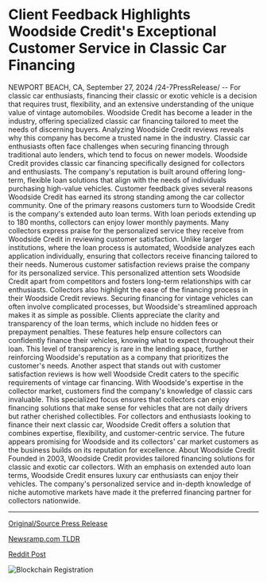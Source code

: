 # Client Feedback Highlights Woodside Credit's Exceptional Customer Service in Classic Car Financing

NEWPORT BEACH, CA, September 27, 2024 /24-7PressRelease/ -- For classic car enthusiasts, financing their classic or exotic vehicle is a decision that requires trust, flexibility, and an extensive understanding of the unique value of vintage automobiles. Woodside Credit has become a leader in the industry, offering specialized classic car financing tailored to meet the needs of discerning buyers. Analyzing Woodside Credit reviews reveals why this company has become a trusted name in the industry.  Classic car enthusiasts often face challenges when securing financing through traditional auto lenders, which tend to focus on newer models. Woodside Credit provides classic car financing specifically designed for collectors and enthusiasts. The company's reputation is built around offering long-term, flexible loan solutions that align with the needs of individuals purchasing high-value vehicles. Customer feedback gives several reasons Woodside Credit has earned its strong standing among the car collector community.  One of the primary reasons customers turn to Woodside Credit is the company's extended auto loan terms. With loan periods extending up to 180 months, collectors can enjoy lower monthly payments.  Many collectors express praise for the personalized service they receive from Woodside Credit in reviewing customer satisfaction. Unlike larger institutions, where the loan process is automated, Woodside analyzes each application individually, ensuring that collectors receive financing tailored to their needs. Numerous customer satisfaction reviews praise the company for its personalized service. This personalized attention sets Woodside Credit apart from competitors and fosters long-term relationships with car enthusiasts.  Collectors also highlight the ease of the financing process in their Woodside Credit reviews. Securing financing for vintage vehicles can often involve complicated processes, but Woodside's streamlined approach makes it as simple as possible. Clients appreciate the clarity and transparency of the loan terms, which include no hidden fees or prepayment penalties. These features help ensure collectors can confidently finance their vehicles, knowing what to expect throughout their loan. This level of transparency is rare in the lending space, further reinforcing Woodside's reputation as a company that prioritizes the customer's needs.  Another aspect that stands out with customer satisfaction reviews is how well Woodside Credit caters to the specific requirements of vintage car financing. With Woodside's expertise in the collector market, customers find the company's knowledge of classic cars invaluable. This specialized focus ensures that collectors can enjoy financing solutions that make sense for vehicles that are not daily drivers but rather cherished collectibles.  For collectors and enthusiasts looking to finance their next classic car, Woodside Credit offers a solution that combines expertise, flexibility, and customer-centric service. The future appears promising for Woodside and its collectors' car market customers as the business builds on its reputation for excellence.  About Woodside Credit Founded in 2003, Woodside Credit provides tailored financing solutions for classic and exotic car collectors. With an emphasis on extended auto loan terms, Woodside Credit ensures luxury car enthusiasts can enjoy their vehicles. The company's personalized service and in-depth knowledge of niche automotive markets have made it the preferred financing partner for collectors nationwide. 

---

[Original/Source Press Release](https://www.24-7pressrelease.com/press-release/514743/client-feedback-highlights-woodside-credits-exceptional-customer-service-in-classic-car-financing)
                    

[Newsramp.com TLDR](None) 



[Reddit Post](https://www.reddit.com/r/FinancialNewsramp/comments/1fqi1dk/woodside_credit_the_trusted_name_in_classic_car/) 



![Blockchain Registration](https://cdn.newsramp.app/24-7PressRelease/qrcode/249/27/urge0v0I.webp)
